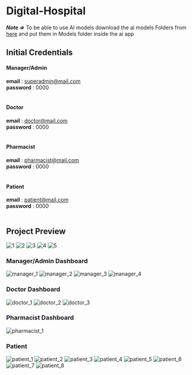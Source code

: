 # Digital-Hospital


***Note =>*** To be able to use AI models download the ai models Folders from [here](https://drive.google.com/drive/folders/1mmO1keo0Xo924Y4GBg9BzlMcsrASpyyn?usp=sharing) and put them in Models folder inside the ai app

## Initial Credentials
#### Manager/Admin
**email** : superadmin@mail.com <br />
**password** : 0000<br /><br />
#### Doctor
**email** : doctor@mail.com <br />
**password** : 0000<br /><br />
#### Pharmacist
**email** : pharmacist@mail.com <br />
**password** : 0000<br /><br />
#### Patient
**email** : patient@mail.com <br />
**password** : 0000<br /><br />


## Project Preview
![1](https://github.com/Mahmoud-A-Noor/Digital-Hospital/assets/59361888/f16d0b6c-fbbc-4cb9-a2a3-407df72531a5)
![2](https://github.com/Mahmoud-A-Noor/Digital-Hospital/assets/59361888/f6796855-787d-453d-8aa2-8a59013d7deb)
![3](https://github.com/Mahmoud-A-Noor/Digital-Hospital/assets/59361888/755577b0-a661-45b2-9da8-018ccbfa8153)
![4](https://github.com/Mahmoud-A-Noor/Digital-Hospital/assets/59361888/22714399-7223-4397-a83e-d210da91bf97)
![5](https://github.com/Mahmoud-A-Noor/Digital-Hospital/assets/59361888/04c9af68-4fe4-45f0-a65f-c81971ba3c69)

### Manager/Admin Dashboard
![manager_1](https://github.com/Mahmoud-A-Noor/Digital-Hospital/assets/59361888/1ddffb86-74f5-4384-8359-5bfafc99f6e1)
![manager_2](https://github.com/Mahmoud-A-Noor/Digital-Hospital/assets/59361888/c30f10cc-8894-4883-9d46-b5dc33b34f03)
![manager_3](https://github.com/Mahmoud-A-Noor/Digital-Hospital/assets/59361888/f9012a70-6c59-42fe-a1f4-8f5c7ec641db)
![manager_4](https://github.com/Mahmoud-A-Noor/Digital-Hospital/assets/59361888/155e71d2-8ce1-46b0-a986-ae57d7cd9d14)

### Doctor Dashboard
![doctor_1](https://github.com/Mahmoud-A-Noor/Digital-Hospital/assets/59361888/2c4a9512-9a0e-4624-aa87-f818569d1e30)
![doctor_2](https://github.com/Mahmoud-A-Noor/Digital-Hospital/assets/59361888/7680614e-3e81-4d8a-b60a-8b033437cf3c)
![doctor_3](https://github.com/Mahmoud-A-Noor/Digital-Hospital/assets/59361888/73a23bc4-12da-44bd-b994-f0e98acd84a2)

### Pharmacist Dashboard
![pharmacist_1](https://github.com/Mahmoud-A-Noor/Digital-Hospital/assets/59361888/7ca1ab39-3a29-4cab-b9d5-3978628dc379)

### Patient
![patient_1](https://github.com/Mahmoud-A-Noor/Digital-Hospital/assets/59361888/eaf76249-5001-4eae-b83f-2842e8e5e84d)
![patient_2](https://github.com/Mahmoud-A-Noor/Digital-Hospital/assets/59361888/5acfeae7-98aa-4cd6-91e8-77550f522108)
![patient_3](https://github.com/Mahmoud-A-Noor/Digital-Hospital/assets/59361888/b1f6530f-9896-4b3d-81d5-1b65e269d14f)
![patient_4](https://github.com/Mahmoud-A-Noor/Digital-Hospital/assets/59361888/c540b293-ae49-4485-a868-890810a15b95)
![patient_5](https://github.com/Mahmoud-A-Noor/Digital-Hospital/assets/59361888/7d5aad5f-ed0c-4bf9-ac7d-e02ff844026f)
![patient_6](https://github.com/Mahmoud-A-Noor/Digital-Hospital/assets/59361888/766582a8-561a-42c2-86d5-a337dd902b04)
![patient_7](https://github.com/Mahmoud-A-Noor/Digital-Hospital/assets/59361888/ce2bce4f-da5c-4ce1-af37-f81c28837500)
![patient_8](https://github.com/Mahmoud-A-Noor/Digital-Hospital/assets/59361888/312b0cdc-1f92-458a-a368-c3b02ccb39ad)

